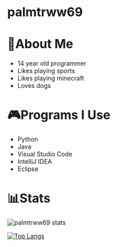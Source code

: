 # palmtrww69

# 👋About Me
- 14 year old programmer 
- Likes playing sports
- Likes playing minecraft
- Loves dogs

# 🎮Programs I Use
- Python
- Java
- Visual Studio Code
- IntelliJ IDEA
- Eclipse

# 📊Stats
![palmtrww69 stats](https://github-readme-stats.vercel.app/api?username=palmtrww69&count_private=true)

[![Top Langs](https://github-readme-stats.vercel.app/api/top-langs/?username=palmtrww69)](https://github.com/anuraghazra/github-readme-stats)
